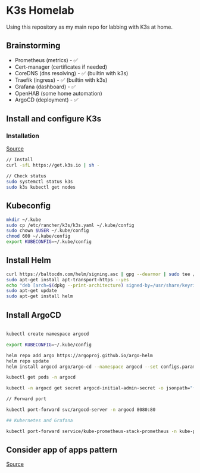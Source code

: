 # K3s Homelab

Using this repository as my main repo for labbing with K3s at home.

## Brainstorming

- Prometheus (metrics) - ✅
- Cert-manager (certificates if needed)
- CoreDNS (dns resolving) - ✅ (builtin with k3s)
- Traefik (ingress) - ✅ (builtin with k3s)
- Grafana (dashboard) - ✅
- OpenHAB (some home automation)
- ArgoCD (deployment) - ✅

## Install and configure K3s

### Installation

[Source](https://lumochift.org/blog/k3s-argocd#installing-k3s)

```bash
// Install
curl -sfL https://get.k3s.io | sh -

// Check status
sudo systemctl status k3s
sudo k3s kubectl get nodes
```

## Kubeconfig

```bash
mkdir ~/.kube
sudo cp /etc/rancher/k3s/k3s.yaml ~/.kube/config
sudo chown $USER ~/.kube/config
chmod 600 ~/.kube/config
export KUBECONFIG=~/.kube/config
```

## Install Helm

```bash
curl https://baltocdn.com/helm/signing.asc | gpg --dearmor | sudo tee /usr/share/keyrings/helm.gpg > /dev/null
sudo apt-get install apt-transport-https --yes
echo "deb [arch=$(dpkg --print-architecture) signed-by=/usr/share/keyrings/helm.gpg] https://baltocdn.com/helm/stable/debian/ all main" | sudo tee /etc/apt/sources.list.d/helm-stable-debian.list
sudo apt-get update
sudo apt-get install helm
```

## Install ArgoCD

```bash

kubectl create namespace argocd

export KUBECONFIG=~/.kube/config

helm repo add argo https://argoproj.github.io/argo-helm
helm repo update
helm install argocd argo/argo-cd --namespace argocd --set configs.params."server\.insecure"=true --set redis.exporter.enabled=true --set redis.metrics.enabled=true --set server.metrics.enabled=true --set controller.metrics.enabled=true

kubectl get pods -n argocd

kubectl -n argocd get secret argocd-initial-admin-secret -o jsonpath="{.data.password}" | base64 -d

// Forward port

kubectl port-forward svc/argocd-server -n argocd 8080:80

## Kubernetes and Grafana

kubectl port-forward service/kube-prometheus-stack-prometheus -n kube-prometheus 9090:9090

```

## Consider app of apps pattern

[Source](https://argo-cd.readthedocs.io/en/stable/operator-manual/cluster-bootstrapping/)

